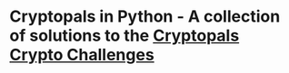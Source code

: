 # Cryptopals in Python - A collection of solutions to the [Cryptopals Crypto Challenges](https://cryptopals.com/)

